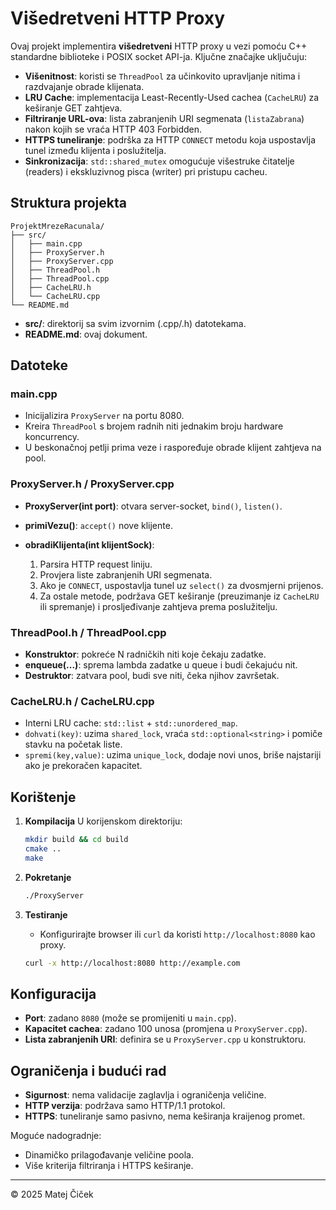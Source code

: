 # Višedretveni HTTP Proxy

Ovaj projekt implementira **višedretveni** HTTP proxy u vezi pomoću C++ standardne biblioteke i POSIX socket API-ja. Ključne značajke uključuju:

* **Višenitnost**: koristi se `ThreadPool` za učinkovito upravljanje nitima i razdvajanje obrade klijenata.
* **LRU Cache**: implementacija Least-Recently-Used cachea (`CacheLRU`) za keširanje GET zahtjeva.
* **Filtriranje URL-ova**: lista zabranjenih URI segmenata (`listaZabrana`) nakon kojih se vraća HTTP 403 Forbidden.
* **HTTPS tuneliranje**: podrška za HTTP `CONNECT` metodu koja uspostavlja tunel između klijenta i poslužitelja.
* **Sinkronizacija**: `std::shared_mutex` omogućuje višestruke čitatelje (readers) i ekskluzivnog pisca (writer) pri pristupu cacheu.

## Struktura projekta

```
ProjektMrezeRacunala/
├── src/
│   ├── main.cpp
│   ├── ProxyServer.h
│   ├── ProxyServer.cpp
│   ├── ThreadPool.h
│   ├── ThreadPool.cpp
│   ├── CacheLRU.h
│   └── CacheLRU.cpp
└── README.md
```

* **src/**: direktorij sa svim izvornim (.cpp/.h) datotekama.
* **README.md**: ovaj dokument.

## Datoteke

### main.cpp

* Inicijalizira `ProxyServer` na portu 8080.
* Kreira `ThreadPool` s brojem radnih niti jednakim broju hardware koncurrency.
* U beskonačnoj petlji prima veze i raspoređuje obrade klijent zahtjeva na pool.

### ProxyServer.h / ProxyServer.cpp

* **ProxyServer(int port)**: otvara server-socket, `bind()`, `listen()`.
* **primiVezu()**: `accept()` nove klijente.
* **obradiKlijenta(int klijentSock)**:

  1. Parsira HTTP request liniju.
  2. Provjera liste zabranjenih URI segmenata.
  3. Ako je `CONNECT`, uspostavlja tunel uz `select()` za dvosmjerni prijenos.
  4. Za ostale metode, podržava GET keširanje (preuzimanje iz `CacheLRU` ili spremanje) i prosljeđivanje zahtjeva prema poslužitelju.

### ThreadPool.h / ThreadPool.cpp

* **Konstruktor**: pokreće N radničkih niti koje čekaju zadatke.
* **enqueue(...)**: sprema lambda zadatke u queue i budi čekajuću nit.
* **Destruktor**: zatvara pool, budi sve niti, čeka njihov završetak.

### CacheLRU.h / CacheLRU.cpp

* Interni LRU cache: `std::list` + `std::unordered_map`.
* `dohvati(key)`: uzima `shared_lock`, vraća `std::optional<string>` i pomiče stavku na početak liste.
* `spremi(key,value)`: uzima `unique_lock`, dodaje novi unos, briše najstariji ako je prekoračen kapacitet.

## Korištenje

1. **Kompilacija**
   U korijenskom direktoriju:

   ```bash
   mkdir build && cd build
   cmake ..
   make
   ```
2. **Pokretanje**

   ```bash
   ./ProxyServer
   ```
3. **Testiranje**

   * Konfigurirajte browser ili `curl` da koristi `http://localhost:8080` kao proxy.

   ```bash
   curl -x http://localhost:8080 http://example.com
   ```

## Konfiguracija

* **Port**: zadano `8080` (može se promijeniti u `main.cpp`).
* **Kapacitet cachea**: zadano 100 unosa (promjena u `ProxyServer.cpp`).
* **Lista zabranjenih URI**: definira se u `ProxyServer.cpp` u konstruktoru.

## Ograničenja i budući rad

* **Sigurnost**: nema validacije zaglavlja i ograničenja veličine.
* **HTTP verzija**: podržava samo HTTP/1.1 protokol.
* **HTTPS**: tuneliranje samo pasivno, nema keširanja kraijenog promet.

Moguće nadogradnje:

* Dinamičko prilagođavanje veličine poola.
* Više kriterija filtriranja i HTTPS keširanje.

---

© 2025 Matej Čiček
